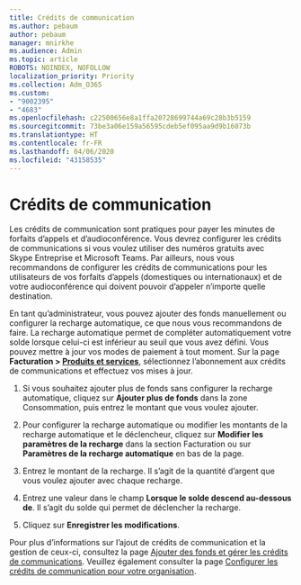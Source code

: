 ```yaml
---
title: Crédits de communication
ms.author: pebaum
author: pebaum
manager: mnirkhe
ms.audience: Admin
ms.topic: article
ROBOTS: NOINDEX, NOFOLLOW
localization_priority: Priority
ms.collection: Adm_O365
ms.custom:
- "9002395"
- "4683"
ms.openlocfilehash: c22500656e8a1ffa20728699744a69c28b3b5159
ms.sourcegitcommit: 73be3a06e159a56595cdeb5ef095aa9d9b16073b
ms.translationtype: HT
ms.contentlocale: fr-FR
ms.lasthandoff: 04/06/2020
ms.locfileid: "43158535"
---
```

# <a name="communication-credits"></a>Crédits de communication

Les crédits de communication sont pratiques pour payer les minutes de forfaits d’appels et d’audioconférence.  Vous devrez configurer les crédits de communications si vous voulez utiliser des numéros gratuits avec Skype Entreprise et Microsoft Teams.  Par ailleurs, nous vous recommandons de configurer les crédits de communications pour les utilisateurs de vos forfaits d’appels (domestiques ou internationaux) et de votre audioconférence qui doivent pouvoir d’appeler n’importe quelle destination.

En tant qu’administrateur, vous pouvez ajouter des fonds manuellement ou configurer la recharge automatique, ce que nous vous recommandons de faire.  La recharge automatique permet de compléter automatiquement votre solde lorsque celui-ci est inférieur au seuil que vous avez défini.  Vous pouvez mettre à jour vos modes de paiement à tout moment. Sur la page **Facturation > [Produits et services](https://go.microsoft.com/fwlink/p/?linkid=842054)**, sélectionnez l’abonnement aux crédits de communications et effectuez vos mises à jour.

1. Si vous souhaitez ajouter plus de fonds sans configurer la recharge automatique, cliquez sur **Ajouter plus de fonds** dans la zone Consommation, puis entrez le montant que vous voulez ajouter.

2. Pour configurer la recharge automatique ou modifier les montants de la recharge automatique et le déclencheur, cliquez sur **Modifier les paramètres de la recharge** dans la section Facturation ou sur **Paramètres de la recharge automatique** en bas de la page.  

3. Entrez le montant de la recharge.  Il s’agit de la quantité d’argent que vous voulez ajouter avec chaque recharge.  

4. Entrez une valeur dans le champ **Lorsque le solde descend au-dessous de**.  Il s’agit du solde qui permet de déclencher la recharge.

5. Cliquez sur **Enregistrer les modifications**.

Pour plus d’informations sur l’ajout de crédits de communication et la gestion de ceux-ci, consultez la page [Ajouter des fonds et gérer les crédits de communications](https://docs.microsoft.com/microsoftteams/add-funds-and-manage-communications-credits). Veuillez également consulter la page [Configurer les crédits de communication pour votre organisation](https://docs.microsoft.com/microsoftteams/set-up-communications-credits-for-your-organization).
